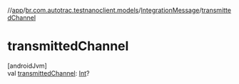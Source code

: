 //[app](../../../index.md)/[br.com.autotrac.testnanoclient.models](../index.md)/[IntegrationMessage](index.md)/[transmittedChannel](transmitted-channel.md)

# transmittedChannel

[androidJvm]\
val [transmittedChannel](transmitted-channel.md): [Int](https://kotlinlang.org/api/latest/jvm/stdlib/kotlin/-int/index.html)?

